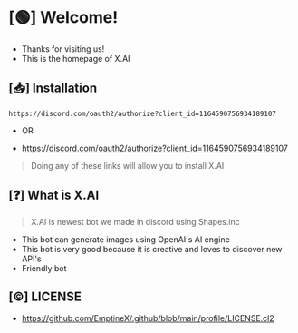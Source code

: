 # [🟢] Welcome!
- Thanks for visiting us!
- This is the homepage of X.AI


## [📥] Installation
```
https://discord.com/oauth2/authorize?client_id=1164590756934189107
```
- OR

- https://discord.com/oauth2/authorize?client_id=1164590756934189107

> Doing any of these links will allow  you to install X.AI


## [❓] What is X.AI
> X.AI is newest bot we made in discord using Shapes.inc
- This bot can generate images using OpenAI's AI engine
- This bot is very good because it is creative and loves to discover new API's
- Friendly bot



## [©️] LICENSE
- https://github.com/EmptineX/.github/blob/main/profile/LICENSE.cl2
